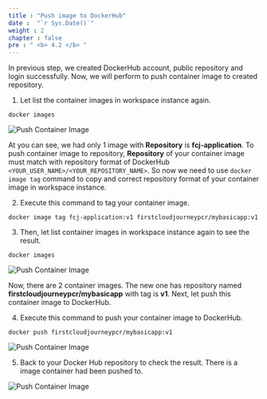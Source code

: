 ```yaml
---
title : "Push image to DockerHub"
date :  "`r Sys.Date()`" 
weight : 2 
chapter : false
pre : " <b> 4.2 </b> "
---
```

In previous step, we created DockerHub account, public repository and login successfully. Now, we will perform to push container image to created repository.
1. Let list the container images in workspace instance again.
```
docker images
```
![Push Container Image](../../images/4.dockerhub/4.2.pushimage/4.2.1.pushimage.png?pc=90pt)

At you can see, we had only 1 image with **Repository** is **fcj-application**. To push container image to repository, **Repository** of your container image must match with repository format of DockerHub ```<YOUR_USER_NAME>/<YOUR_REPOSITORY_NAME>```. So now we need to use ``docker image tag`` command to copy and correct repository format of your container image in workspace instance.

2. Execute this command to tag your container image.
```
docker image tag fcj-application:v1 firstcloudjourneypcr/mybasicapp:v1
```
3. Then, let list container images in workspace instance again to see the result.
```
docker images
```
![Push Container Image](../../images/4.dockerhub/4.2.pushimage/4.2.2.pushimage.png?pc=90pt)

Now, there are 2 container images. The new one has repository named **firstcloudjourneypcr/mybasicapp** with tag is **v1**.
Next, let push this container image to DockerHub.

4. Execute this command to push your container image to DockerHub.
```
docker push firstcloudjourneypcr/mybasicapp:v1
```
![Push Container Image](../../images/4.dockerhub/4.2.pushimage/4.2.3.pushimage.png?pc=90pt)

5. Back to your Docker Hub repository to check the result. There is a image container had been pushed to.

![Push Container Image](../../images/4.dockerhub/4.2.pushimage/4.2.4.pushimage.png?pc=90pt)


